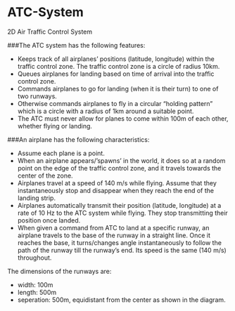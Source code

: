 # ATC-System
2D Air Traffic Control System

###The ATC system has the following features:
* Keeps track of all airplanes’ positions (latitude, longitude) within the traffic control zone.
The traffic control zone is a circle of radius 10km.
* Queues airplanes for landing based on time of arrival into the traffic control zone.
* Commands airplanes to go for landing (when it is their turn) to one of two runways.
* Otherwise commands airplanes to fly in a circular “holding pattern” which is a circle with
a radius of 1km around a suitable point.
* The ATC must never allow for planes to come within 100m of each other, whether
flying or landing.

###An airplane has the following characteristics:
* Assume each plane is a point.
* When an airplane appears/’spawns’ in the world, it does so at a random point on the
edge of the traffic control zone, and it travels towards the center of the zone.
* Airplanes travel at a speed of 140 m/s while flying. Assume that they instantaneously
stop and disappear when they reach the end of the landing strip.
* Airplanes automatically transmit their position (latitude, longitude) at a rate of 10 Hz to
the ATC system while flying. They stop transmitting their position once landed.
* When given a command from ATC to land at a specific runway, an airplane travels to the
base of the runway in a straight line. Once it reaches the base, it turns/changes angle
instantaneously to follow the path of the runway till the runway’s end. Its speed is the
same (140 m/s) throughout.

The dimensions of the runways are:
* width: 100m 
* length: 500m 
* seperation: 500m, equidistant from the center as shown in the diagram.

